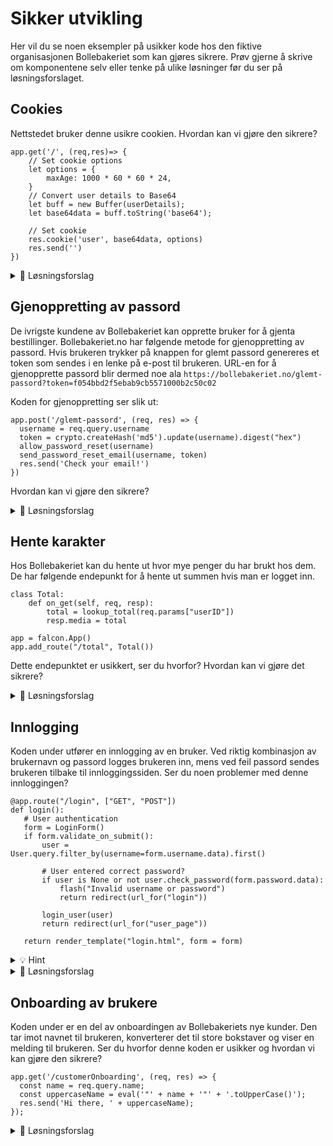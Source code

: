 # Sikker utvikling
Her vil du se noen eksempler på usikker kode hos den fiktive organisasjonen Bollebakeriet som kan gjøres sikrere. Prøv gjerne å skrive om komponentene selv eller tenke på ulike løsninger før du ser på løsningsforslaget.


## Cookies
Nettstedet bruker denne usikre cookien. Hvordan kan vi gjøre den sikrere?
```
app.get('/', (req,res)=> {
    // Set cookie options
    let options = {
        maxAge: 1000 * 60 * 60 * 24,
    }
    // Convert user details to Base64
    let buff = new Buffer(userDetails);
    let base64data = buff.toString('base64');

    // Set cookie
    res.cookie('user', base64data, options)
    res.send('')
})
```
<details>

<summary>🚨 Løsningsforslag </summary>
Cookien over har tre problemer:

  - Den har veldig lang levetid
  - Den inneholder brukerdata (som enkelt kan konverteres tilbake fra base64)
  - Den har ikke satt flaggene ``` httpOnly ``` og ``` secure ```

Her ser dere et eksempel på en sikrere versjon av den samme cookien hvor vi setter flaggene, setter kortere levetid, og bruker et session token som vi kan koble til brukeren i backend istedenfor å legge ved brukerdata:

```
app.get('/', (req,res)=>{
    // Set cookie options
    let options = {
        maxAge: 1000 * 60 * 15, // 15 minute timeout     
        httpOnly: true,
        secure: true,
    }
    // Set cookie
    res.cookie('user', sessionToken, options)
    res.send('')
})
```
</details>



## Gjenoppretting av passord
De ivrigste kundene av Bollebakeriet kan opprette bruker for å gjenta bestillinger. Bollebakeriet.no har følgende metode for gjenoppretting av passord. Hvis brukeren trykker på knappen for glemt passord genereres et token som sendes i en lenke på e-post til brukeren. URL-en for å gjenopprette passord blir dermed noe ala ``` https://bollebakeriet.no/glemt-passord?token=f054bbd2f5ebab9cb5571000b2c50c02 ```

Koden for gjenoppretting ser slik ut:

```
app.post('/glemt-passord', (req, res) => {
  username = req.query.username
  token = crypto.createHash('md5').update(username).digest("hex")
  allow_password_reset(username)
  send_password_reset_email(username, token)
  res.send('Check your email!')
})
```
Hvordan kan vi gjøre den sikrere?

<details>

<summary>🚨 Løsningsforslag </summary>
Det genererte tokenet er ikke random siden det kun er en hash av brukernavnet. Dermed kan man resette andres passord hvis man vet eller gjetter brukernavnet deres.


Her ser dere et eksempel på en sikrere versjon av den samme koden hvor vi bruker en [NPM-pakke for UUID](https://www.npmjs.com/package/uuid) for å generere et tilfeldig token.

```
app.post('/forgot-password', (req, res) => {
  username = req.query.username
  token = uuidv4(); 
  allow_password_reset(username)
  get_user(username).set_user_reset_token(token)
  send_password_reset_email(username, token)
  res.send('Check your email!')
})
```
</details>


## Hente karakter
Hos Bollebakeriet kan du hente ut hvor mye penger du har brukt hos dem. De har følgende endepunkt for å hente ut summen hvis man er logget inn.

```
class Total:
    def on_get(self, req, resp):
        total = lookup_total(req.params["userID"])
        resp.media = total

app = falcon.App()
app.add_route("/total", Total())
```
Dette endepunktet er usikkert, ser du hvorfor? Hvordan kan vi gjøre det sikrere?

<details>

<summary>🚨 Løsningsforslag </summary>
Endepunktet over har ingen sjekk på om det er en gyldig sesjon, så man vil kunne hente andre brukeres sum ved å sende inn forskjellige ID-er. 

Her har vi lagt til en sjekk på at ID-en tilhører brukerens sesjon så man kun kan se sin egen sum.

```
class Total:
    def on_get(self, req, resp):
        if get_user_id(session) != req.params['userID']:
            resp.media = "Access Denied"
            return False 
        total = lookup_total(req.params['studentID'])
        resp.media = total
```
</details>


## Innlogging
Koden under utfører en innlogging av en bruker. Ved riktig kombinasjon av brukernavn og passord logges brukeren inn, mens ved feil passord sendes brukeren tilbake til innloggingssiden. Ser du noen problemer med denne innloggingen?

```
@app.route("/login", ["GET", "POST"])
def login():
   # User authentication
   form = LoginForm()
   if form.validate_on_submit():
       user = User.query.filter_by(username=form.username.data).first()

       # User entered correct password?
       if user is None or not user.check_password(form.password.data):
           flash("Invalid username or password")
           return redirect(url_for("login"))

       login_user(user)
       return redirect(url_for("user_page"))

   return render_template("login.html", form = form)
```

<details>
<summary>💡 Hint </summary>
Siden vi ikke begrenser antall mulige feilede innloggingsforsøk er denne koden sårbar for brute-forcing. Vet du om noen måter vi kan forhindre brute-forcing på?
</details>

<details>

<summary>🚨 Løsningsforslag </summary>
For å forhindre brute-forcing kan vi for eksempel gjøre en eller flere av følgende tiltak:

  - Legge til CAPTCHA ved innlogging. Det vil ikke begrense antall forsøk, men stoppe automatiserte angrep med scripts.
  - Legge på et delay hvor hvert forsøk for å forsinke automatiserte angrep.
  - Rate-limiting på server-nivå. Cloudflare, AWS etc har ofte innebygde mekanismer for å inspisere requester og begrense antall requester per IP-adresse eller per nettside innenfor et gitt tidsintervall.

#### Eksempel med øktende delay for hvert feilede forsøk

```
WAIT_TIME_PER_LOGIN = 5

@app.route("/login", ["GET", "POST"])
def login():
   # User authentication
   form = LoginForm()
   if form.validate_on_submit():
       user = User.query.filter_by(username=form.username.data).first()

       last_login_atmpt = user.last_login_attempt
       consec_failed_logins = user.no_failed_logins
       user_timeout = user.user_timeout

       time_between = (datetime.datetime.now() - last_login_atmpt).total_seconds()

       user.last_login_attempt = datetime.datetime.now()

       if time_between < user_timeout:
           flash("Please wait {user_timeout} seconds before attempting to login again.")

           # Wait 5 extra seconds for each incorrect login
           user.user_timeout = consec_failed_logins * WAIT_TIME_PER_LOGIN
           user.no_failed_logins += 1
           db.session.update(user)
           db.session.commit()
           return redirect(url_for("login"))  
           
      # User entered correct password?
       if user is None or not user.check_password(form.password.data):
           flash("Invalid username or password")
           user.no_failed_logins += 1

           db.session.update(user)
           db.session.commit()
           return redirect(url_for("login"))

       user.no_failed_logins = 0
       user.user_timeout = 0
       db.session.update(user)
       db.session.commit()
       login_user(user)
       return redirect(url_for("user_page"))
```

</details>


## Onboarding av brukere
Koden under er en del av onboardingen av Bollebakeriets nye kunder. Den tar imot navnet til brukeren, konverterer det til store bokstaver og viser en melding til brukeren. Ser du hvorfor denne koden er usikker og hvordan vi kan gjøre den sikrere?

```
app.get('/customerOnboarding', (req, res) => {
  const name = req.query.name;
  const uppercaseName = eval('"' + name + '"' + '.toUpperCase()');
  res.send('Hi there, ' + uppercaseName);
});
```

<details>
<summary>🚨 Løsningsforslag </summary>
Koden over har ingen validering av brukerinput og bruker den usikre eval()-funksjonen.

For å gjøre koden sikrere kan vi for eksempel validere input ved å sette en makslengde og kun tillate store og små bokstaver med en regex. eval() bør ikke brukes fordi den evaluerer inputen og kjører eventuelt innhold, så vi kan heller forenkle koden og kun bruke toUpperCase.

```
validPattern = re.compile(r"[A-Za-z]{1,100}")

app.get('/customerOnboarding', (req, res) => {
  if (re.fullmatch(validPattern, req.query.name) {
    const name = req.query.name;
    const uppercaseName = name.toUpperCase()');
    res.send('Hi there, ' + uppercaseName);
  }
});
```
</details>

